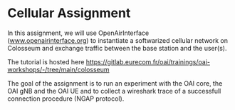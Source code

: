 # Cellular Assignment

In this assignment, we will use OpenAirInterface (www.openairinterface.org) to instantiate a softwarized cellular network on Colosseum and exchange traffic between the base station and the user(s).

The tutorial is hosted here https://gitlab.eurecom.fr/oai/trainings/oai-workshops/-/tree/main/colosseum

The goal of the assignment is to run an experiment with the OAI core, the OAI gNB and the OAI UE and to collect a wireshark trace of a successfull connection procedure (NGAP protocol).
